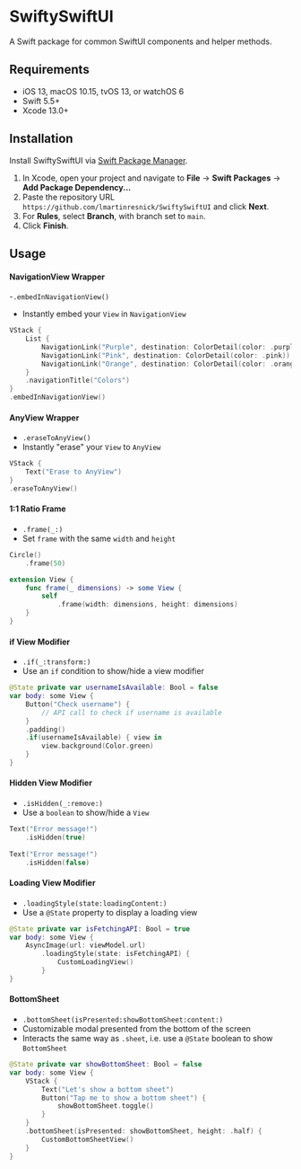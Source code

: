 # SwiftySwiftUI

A Swift package for common SwiftUI components and helper methods. 

## Requirements 

- iOS 13, macOS 10.15, tvOS 13, or watchOS 6 
- Swift 5.5+
- Xcode 13.0+

## Installation

Install SwiftySwiftUI via [Swift Package Manager](https://swift.org/package-manager/).

1. In Xcode, open your project and navigate to **File** → **Swift Packages** → **Add Package Dependency...**
2. Paste the repository URL `https://github.com/lmartinresnick/SwiftySwiftUI` and click **Next**.
3. For **Rules**, select **Branch**, with branch set to `main`.
4. Click **Finish**.

## Usage

#### NavigationView Wrapper

-`.embedInNavigationView()`
- Instantly embed your `View` in `NavigationView`

```swift
VStack {
    List {
        NavigationLink("Purple", destination: ColorDetail(color: .purple))
        NavigationLink("Pink", destination: ColorDetail(color: .pink))
        NavigationLink("Orange", destination: ColorDetail(color: .orange))
    }
    .navigationTitle("Colors")
}
.embedInNavigationView()
```

#### AnyView Wrapper

-  `.eraseToAnyView()`
- Instantly "erase" your `View` to `AnyView`

```swift
VStack {
    Text("Erase to AnyView")
}
.eraseToAnyView()
```

#### 1:1 Ratio Frame

-  `.frame(_:)`
- Set `frame` with the same `width` and `height`

```swift
Circle()
    .frame(50)
```

```swift
extension View {
    func frame(_ dimensions) -> some View {
        self
            .frame(width: dimensions, height: dimensions)
    }
}
```

#### if View Modifier

- `.if(_:transform:)`
- Use an `if` condition to show/hide a view modifier

```swift
@State private var usernameIsAvailable: Bool = false
var body: some View {
    Button("Check username") {
        // API call to check if username is available
    }
    .padding()
    .if(usernameIsAvailable) { view in
        view.background(Color.green)
    }
}
```

#### Hidden View Modifier

- `.isHidden(_:remove:)`
- Use a `boolean` to show/hide a `View`

```swift
Text("Error message!")
    .isHidden(true)
        
Text("Error message!")
    .isHidden(false)
```

#### Loading View Modifier

- `.loadingStyle(state:loadingContent:)`
- Use a `@State` property to display a loading view

```swift
@State private var isFetchingAPI: Bool = true
var body: some View {
    AsyncImage(url: viewModel.url)
        .loadingStyle(state: isFetchingAPI) {
            CustomLoadingView()
        }
}

```

#### BottomSheet

- `.bottomSheet(isPresented:showBottomSheet:content:)`
- Customizable modal presented from the bottom of the screen
- Interacts the same way as `.sheet`, i.e. use a `@State` boolean to show `BottomSheet`

```swift
@State private var showBottomSheet: Bool = false
var body: some View {
    VStack {
        Text("Let's show a bottom sheet")
        Button("Tap me to show a bottom sheet") {
            showBottomSheet.toggle()
        }
    }
    .bottomSheet(isPresented: showBottomSheet, height: .half) {
        CustomBottomSheetView()
    }
}
```



